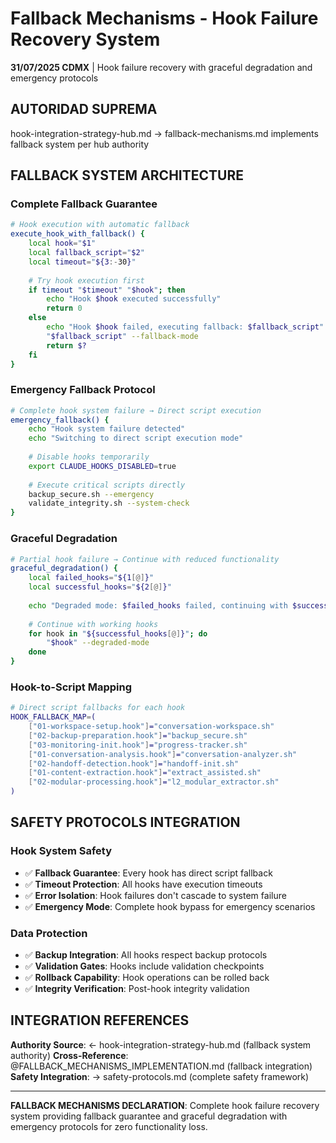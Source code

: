 # Fallback Mechanisms - Hook Failure Recovery System

**31/07/2025 CDMX** | Hook failure recovery with graceful degradation and emergency protocols

## AUTORIDAD SUPREMA
hook-integration-strategy-hub.md → fallback-mechanisms.md implements fallback system per hub authority

## FALLBACK SYSTEM ARCHITECTURE

### **Complete Fallback Guarantee**
```bash
# Hook execution with automatic fallback
execute_hook_with_fallback() {
    local hook="$1"
    local fallback_script="$2"
    local timeout="${3:-30}"
    
    # Try hook execution first
    if timeout "$timeout" "$hook"; then
        echo "Hook $hook executed successfully"
        return 0
    else
        echo "Hook $hook failed, executing fallback: $fallback_script"
        "$fallback_script" --fallback-mode
        return $?
    fi
}
```

### **Emergency Fallback Protocol**
```bash
# Complete hook system failure → Direct script execution
emergency_fallback() {
    echo "Hook system failure detected"
    echo "Switching to direct script execution mode"
    
    # Disable hooks temporarily
    export CLAUDE_HOOKS_DISABLED=true
    
    # Execute critical scripts directly
    backup_secure.sh --emergency
    validate_integrity.sh --system-check
}
```

### **Graceful Degradation**
```bash
# Partial hook failure → Continue with reduced functionality
graceful_degradation() {
    local failed_hooks="${1[@]}"
    local successful_hooks="${2[@]}"
    
    echo "Degraded mode: $failed_hooks failed, continuing with $successful_hooks"
    
    # Continue with working hooks
    for hook in "${successful_hooks[@]}"; do
        "$hook" --degraded-mode
    done
}
```

### **Hook-to-Script Mapping**
```bash
# Direct script fallbacks for each hook
HOOK_FALLBACK_MAP=(
    ["01-workspace-setup.hook"]="conversation-workspace.sh"
    ["02-backup-preparation.hook"]="backup_secure.sh"
    ["03-monitoring-init.hook"]="progress-tracker.sh"
    ["01-conversation-analysis.hook"]="conversation-analyzer.sh"
    ["02-handoff-detection.hook"]="handoff-init.sh"
    ["01-content-extraction.hook"]="extract_assisted.sh"
    ["02-modular-processing.hook"]="l2_modular_extractor.sh"
)
```

## SAFETY PROTOCOLS INTEGRATION

### **Hook System Safety**
- ✅ **Fallback Guarantee**: Every hook has direct script fallback
- ✅ **Timeout Protection**: All hooks have execution timeouts
- ✅ **Error Isolation**: Hook failures don't cascade to system failure
- ✅ **Emergency Mode**: Complete hook bypass for emergency scenarios

### **Data Protection**
- ✅ **Backup Integration**: All hooks respect backup protocols
- ✅ **Validation Gates**: Hooks include validation checkpoints
- ✅ **Rollback Capability**: Hook operations can be rolled back
- ✅ **Integrity Verification**: Post-hook integrity validation

## INTEGRATION REFERENCES
**Authority Source**: ← hook-integration-strategy-hub.md (fallback system authority)
**Cross-Reference**: @FALLBACK_MECHANISMS_IMPLEMENTATION.md (fallback integration)
**Safety Integration**: → safety-protocols.md (complete safety framework)

---
**FALLBACK MECHANISMS DECLARATION**: Complete hook failure recovery system providing fallback guarantee and graceful degradation with emergency protocols for zero functionality loss.